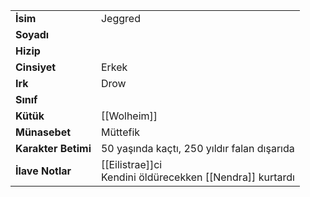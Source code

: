 |  |  |  
|---|---|  
| **İsim** | Jeggred|  
| **Soyadı** | |  
| **Hizip** | |  
| **Cinsiyet** | Erkek|  
| **Irk** | Drow|  
| **Sınıf** | |  
| **Kütük** | [[Wolheim]]|  
| **Münasebet** | Müttefik|  
| **Karakter Betimi** | 50 yaşında kaçtı, 250 yıldır falan dışarıda|  
| **İlave Notlar** | [[Eilistrae]]ci<br>Kendini öldürecekken [[Nendra]] kurtardı|  
